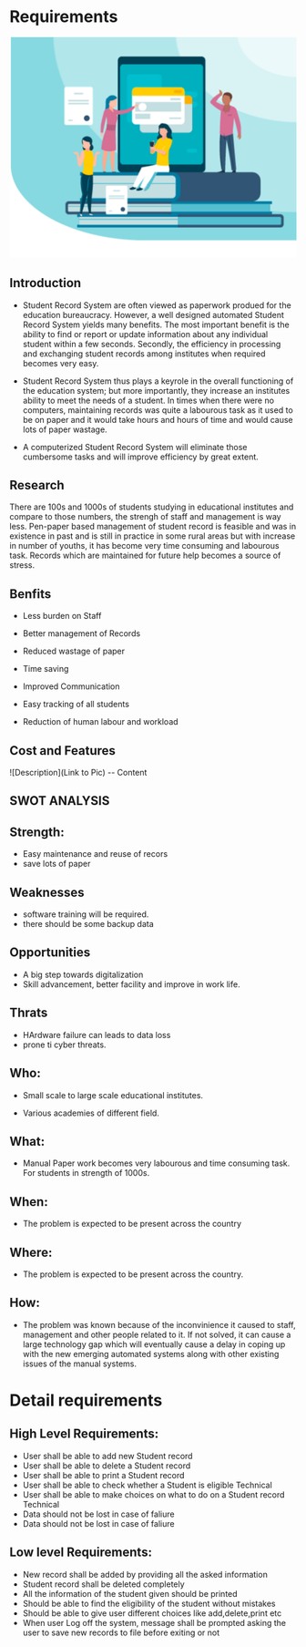 # Requirements
![reqirements](https://github.com/Lakshman265055/LTTSproject/blob/main/1_Requirements/reqirements.png)
## Introduction
* Student Record System are often viewed as paperwork produed for the education bureaucracy. However, a well designed automated Student Record System yields many benefits. The most important benefit is the ability to find or report or update information about any individual student within a few seconds. Secondly, the efficiency in processing and exchanging student records among institutes when required becomes very easy.

* Student Record System thus plays a keyrole in the overall functioning of the education system; but more importantly, they increase an institutes ability to meet the needs of a student. In times when there were no computers, maintaining records was quite a labourous task as it used to be on paper and it would take hours and hours of time and would cause lots of paper wastage.

* A computerized Student Record System will eliminate those cumbersome tasks and will improve efficiency by great extent.

## Research
There are 100s and 1000s of students studying in educational institutes and compare to those numbers, the strengh of staff and management is way less. Pen-paper based management of student record is feasible and was in existence in past and is still in practice in some rural areas but with increase in number of youths, it has become very time consuming and labourous task. Records which are maintained for future help becomes a source of stress.
## Benfits
* Less burden on Staff

* Better management of Records

* Reduced wastage of paper

* Time saving

* Improved Communication

* Easy tracking of all students

* Reduction of human labour and workload
## Cost and Features
![Description](Link to Pic)
-- Content 
## SWOT ANALYSIS
## Strength:
* Easy maintenance and reuse of recors
* save lots of paper
## Weaknesses
* software training will be required.
* there should be some backup data
## Opportunities
* A big step towards digitalization
* Skill advancement, better facility and improve in work life.
## Thrats
* HArdware failure can leads to data loss
* prone ti cyber threats.

## Who:

* Small scale to large scale educational institutes.

* Various academies of different field.

## What:

* Manual Paper work becomes very labourous and time consuming task. For students in strength of 1000s.

## When:

* The problem is expected to be present across the country
## Where:

* The problem is expected to be present across the country.

## How:

* The problem was known because of the inconvinience it caused to staff, management and other people related to it. If not solved, it can cause a large technology gap which will eventually cause a delay in coping up with the new emerging automated systems along with other existing issues of the manual systems.

# Detail requirements
## High Level Requirements:
* User shall be able to add new Student record	
* User shall be able to delete a Student record	
* User shall be able to print a Student record	
* User shall be able to check whether a Student is eligible	Technical	
* User shall be able to make choices on what to do on a Student record	Technical	
* Data should not be lost in case of faliure	
* Data should not be lost in case of faliure	
##  Low level Requirements:
* New record shall be added by providing all the asked information
* Student record shall be deleted completely	
* All the information of the student given should be printed	
* Should be able to find the eligibility of the student without mistakes	
* Should be able to give user different choices like add,delete,print etc	
* When user Log off the system, message shall be prompted asking the user to save new records to file before exiting or not	
